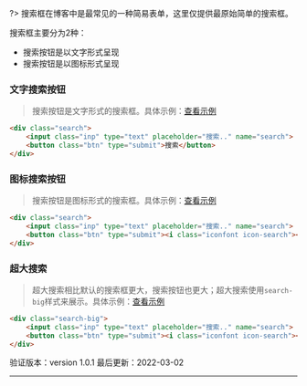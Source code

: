 ?> 搜索框在博客中是最常见的一种简易表单，这里仅提供最原始简单的搜索框。

搜索框主要分为2种：
* 搜索按钮是以文字形式呈现
* 搜索按钮是以图标形式呈现

### 文字搜索按钮

> 搜索按钮是文字形式的搜索框。具体示例：[查看示例](https://www.blogui.cn/design/view.html?pageurl=https://www.blogui.cn/examples/component-search.html)

```html
<div class="search">
    <input class="inp" type="text" placeholder="搜索.." name="search">
    <button class="btn" type="submit">搜索</button>
</div>
```

### 图标搜索按钮

> 搜索按钮是图标形式的搜索框。具体示例：[查看示例](https://www.blogui.cn/design/view.html?pageurl=https://www.blogui.cn/examples/component-search.html)

```html
<div class="search">
    <input class="inp" type="text" placeholder="搜索.." name="search">
    <button class="btn" type="submit"><i class="iconfont icon-search"></i></button>
</div>
```

### 超大搜索

> 超大搜索相比默认的搜索框更大，搜索按钮也更大；超大搜索使用`search-big`样式来展示。具体示例：[查看示例](https://www.blogui.cn/design/view.html?pageurl=https://www.blogui.cn/examples/component-search.html)

```html
<div class="search-big">
    <input class="inp" type="text" placeholder="搜索.." name="search">
    <button class="btn" type="submit"><i class="iconfont icon-search"></i></button>
</div>
```

验证版本：version 1.0.1
最后更新：2022-03-02

---
